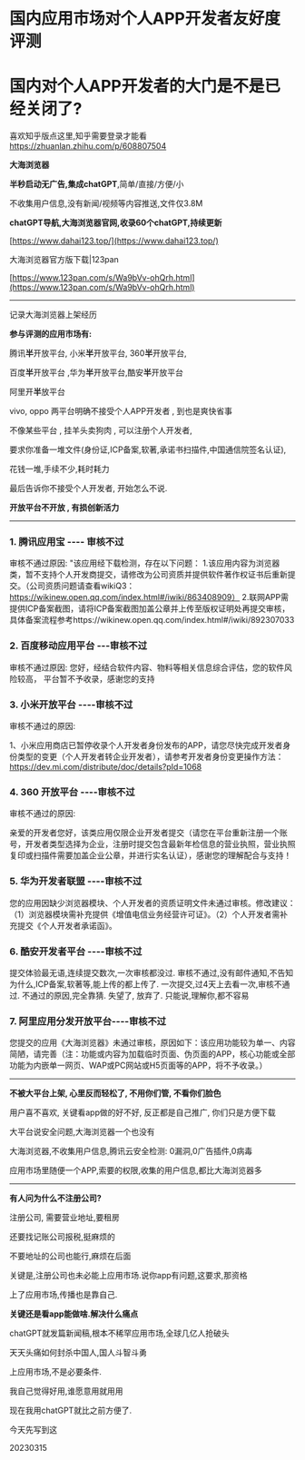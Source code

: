 
# 国内应用市场对个人APP开发者友好度评测
# 国内对个人APP开发者的大门是不是已经关闭了?

喜欢知乎版点这里,知乎需要登录才能看
https://zhuanlan.zhihu.com/p/608807504

>

**大海浏览器**

**半秒启动无广告,集成chatGPT**,简单/直接/方便/小

不收集用户信息,没有新闻/视频等内容推送,文件仅3.8M


**chatGPT导航,大海浏览器官网,收录60个chatGPT,持续更新**

[https://www.dahai123.top/](https://www.dahai123.top/)


大海浏览器官方版下载|123pan

[https://www.123pan.com/s/Wa9bVv-ohQrh.html](https://www.123pan.com/s/Wa9bVv-ohQrh.html)

*****


记录大海浏览器上架经历

**参与评测的应用市场有:**

腾讯**半**开放平台, 小米**半**开放平台, 360**半**开放平台,

百度**半**开放平台 ,华为**半**开放平台,酷安**半**开放平台

阿里开**半**放平台

vivo, oppo 两平台明确不接受个人APP开发者 , 到也是爽快省事

不像某些平台 , 挂羊头卖狗肉 , 可以注册个人开发者, 

要求你准备一堆文件(身份证,ICP备案,软著,承诺书扫描件,中国通信院签名认证), 

花钱一堆,手续不少,耗时耗力

最后告诉你不接受个人开发者, 开始怎么不说.

**开放平台不开放 , 有损创新活力**

****

### 1. 腾讯应用宝 ---- 审核不过

审核不通过原因:
"该应用经下载检测，存在以下问题：
1.该应用内容为浏览器类，暂不支持个人开发商提交，请修改为公司资质并提供软件著作权证书后重新提交。（公司资质问题请查看wikiQ3：https://wikinew.open.qq.com/index.html#/iwiki/863408909）
2.联网APP需提供ICP备案截图，请将ICP备案截图加盖公章并上传至版权证明处再提交审核，具体备案流程参考https://wikinew.open.qq.com/index.html#/iwiki/892307033

### 2. 百度移动应用平台 ---审核不过

审核不通过原因:
您好，经结合软件内容、物料等相关信息综合评估，您的软件风险较高， 平台暂不予收录，感谢您的支持

### 3. 小米开放平台 ----审核不过

审核不通过的原因:

1、小米应用商店已暂停收录个人开发者身份发布的APP，请您尽快完成开发者身份类型的变更（个人开发者转企业开发者），请参考开发者身份变更操作方法：https://dev.mi.com/distribute/doc/details?pId=1068

### 4. 360 开放平台 ----审核不过

审核不通过的原因:

亲爱的开发者您好，该类应用仅限企业开发者提交（请您在平台重新注册一个账号，开发者类型选择为企业，注册时提交包含最新年检信息的营业执照，营业执照复印或扫描件需要加盖企业公章，并进行实名认证），感谢您的理解配合与支持！


### 5. 华为开发者联盟 ----审核不过

您的应用因缺少浏览器模块、个人开发者的资质证明文件未通过审核。修改建议：（1）浏览器模块需补充提供《增值电信业务经营许可证》。（2）个人开发者需补充提交《个人开发者承诺函》。



### 6. 酷安开发者平台 ----审核不过

提交体验最无语,连续提交数次,一次审核都没过. 审核不通过,没有邮件通知,不告知为什么,ICP备案,软著等,能上传的都上传了. 一次提交,过4天上去看一次,审核不通过. 不通过的原因,完全靠猜. 失望了, 放弃了. 只能说,理解你,都不容易

### 7. 阿里应用分发开放平台----审核不过

您提交的应用《大海浏览器》未通过审核，原因如下：该应用功能较为单一、内容简陋，请完善（注：功能或内容为加载临时页面、伪页面的APP，核心功能或全部功能为内嵌单一网页、WAP或PC网站或H5页面等的APP，将不予收录。）

----------------------------------------------------------------------------------------------

**不被大平台上架, 心里反而轻松了, 不用你们管, 不看你们脸色**

用户喜不喜欢, 关键看app做的好不好, 反正都是自己推广, 你们只是方便下载

大平台说安全问题,大海浏览器一个也没有

大海浏览器,不收集用户信息,腾讯云安全检测: 0漏洞,0广告插件,0病毒

应用市场里随便一个APP,索要的权限,收集的用户信息,都比大海浏览器多

****

**有人问为什么不注册公司?**

注册公司, 需要营业地址,要租房

还要找记账公司报税,挺麻烦的

不要地址的公司也能行,麻烦在后面


关键是,注册公司也未必能上应用市场.说你app有问题,这要求,那资格

上了应用市场,传播也是靠自己.


**关键还是看app能做啥.解决什么痛点**

chatGPT就发篇新闻稿,根本不稀罕应用市场,全球几亿人抢破头

天天头痛如何封杀中国人,国人斗智斗勇


上应用市场,不是必要条件.

我自己觉得好用,谁愿意用就用用

现在我用chatGPT就比之前方便了.


今天先写到这

20230315